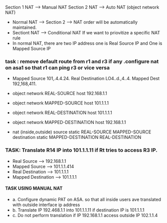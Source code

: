 Section 1 NAT --> Manual NAT
Section 2 NAT --> Auto NAT (object network NAT)

- Normal NAT --> Section 2 --> NAT order will be automatically maintained.
- Sectiont NAT --> Conditional NAT
                            If we want to priovitize a specific NAT rule
- In normal NAT, there are two IP address one is Real Source IP and One is Mapped Source IP

### task : remove default route from r1 and r3 if any .configure nat  on asa1 so that r1 can ping r3 or vice versa

-  Mapped Source 101,.4.4.24.
  Real Destination LO4..d.,4..4. Mapped Dest 192,168,411.

- object network REAL-SOURCE
  host 192.168.1.1

- object network MAPPED-SOURCE
  host 101.1.1.1

- object network REAL-DESTINATION
  host 101.1.1.1

- object network MAPPED-DESTINATION
  host 192.168.1.1

- nat (inside,outside) source static REAL-SOURCE MAPPED-SOURCE destination static MAPPED-DESTINATION REAL-DESTINATION

### TASK: Translate R14 IP into 101.1.1.11 if Rt tries to access R3 IP.

- Real Source --> 192.168.1.1
- Mapped Source --> 101.1.1.414
- Real Destination --> 101.1.1.1
- Mapped Destination --> 101.1.1.1

#### TASK USING MANUAL NAT

- a. Configure dynamic PAT on ASA. so that all inside users ave translated with outside interface ip address
- b. Translate IP 192.468.1.1 into 101.1.1.11 if destination IP is 101.1.1.1
- c. Do not perform translation if IP 192.168.1.1 access outside IP 102.1.1.4
